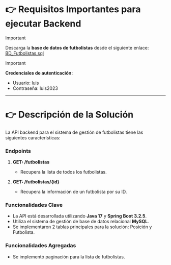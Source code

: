 # 👉 Requisitos Importantes para ejecutar Backend

> [!IMPORTANT]
> Descarga la **base de datos de futbolistas** desde el siguiente enlace:
> [BD_Futbolistas.sql](https://drive.google.com/file/d/10H-r0XSiVKis5yjvCRIDbEO9M2keY-D3/view?unzip=true)

> [!IMPORTANT]
> **Credenciales de autenticación:**
> - Usuario: luis
> - Contraseña: luis2023

---

# 👉 Descripción de la Solución

La API backend para el sistema de gestión de futbolistas tiene las siguientes características:

### Endpoints

1. **GET: /futbolistas**
   - Recupera la lista de todos los futbolistas.

2. **GET: /futbolistas/{id}**
   - Recupera la información de un futbolista por su ID.

### Funcionalidades Clave

- La API está desarrollada utilizando **Java 17** y **Spring Boot 3.2.5**.
- Utiliza el sistema de gestión de base de datos relacional **MySQL**.
- Se implementaron 2 tablas principales para la solución: Posición y Futbolista.

### Funcionalidades Agregadas

- Se implementó paginación para la lista de futbolistas.
